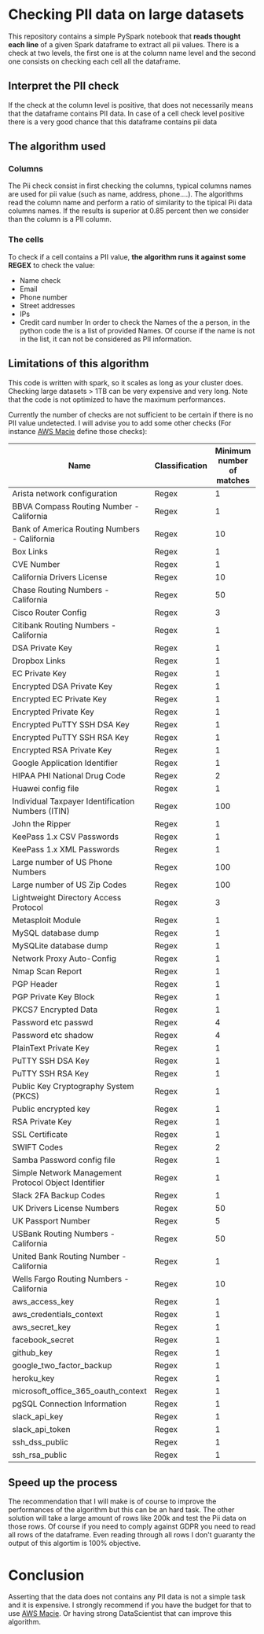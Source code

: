 # Checking PII data on large datasets
This repository contains a simple PySpark notebook that **reads thought each line** of a given Spark dataframe to extract all pii values.
There is a check at two levels, the first one is at the column name level and the second one consists on checking each cell all the dataframe.

## Interpret the PII check
If the check at the column level is positive, that does not necessarily means that the dataframe contains PII data. 
In case of a cell check level positive there is a very good chance that this dataframe contains pii data

## The algorithm used
### Columns
The Pii check consist in first checking the columns, typical columns names are used for pii value (such as name, address, phone....). 
The algorithms read the column name and perform a ratio of similarity to the tipical Pii data columns names. 
If the results is superior at 0.85 percent then we consider than the column is a PII column.

### The cells
To check if a cell contains a PII value, **the algorithm runs it against some REGEX** to check the value:
- Name check
- Email
- Phone number
- Street addresses
- IPs
- Credit card number
In order to check the Names of the a person, in the python code the is a list of provided Names. 
Of course if the name is not in the list, it can not be considered as PII information.

## Limitations of this algorithm
This code is written with spark, so it scales as long as your cluster does. Checking large datasets > 1TB can be very expensive and very long. 
Note that the code is not optimized to have the maximum performances.

Currently the number of checks are not sufficient to be certain if there is no PII value undetected. 
I will advise you to add some other checks (For instance [AWS Macie](https://docs.aws.amazon.com/macie/latest/userguide/macie-classify-objects-regex.html) define those checks):


| Name                                                 | Classification | Minimum number of matches | Risk |
|------------------------------------------------------|----------------|---------------------------|------|
| Arista network configuration                         | Regex          | 1                         | 7    |
| BBVA Compass Routing Number - California             | Regex          | 1                         | 1    |
| Bank of America Routing Numbers - California         | Regex          | 10                        | 1    |
| Box Links                                            | Regex          | 1                         | 3    |
| CVE Number                                           | Regex          | 1                         | 3    |
| California Drivers License                           | Regex          | 10                        | 1    |
| Chase Routing Numbers - California                   | Regex          | 50                        | 1    |
| Cisco Router Config                                  | Regex          | 3                         | 9    |
| Citibank Routing Numbers - California                | Regex          | 1                         | 1    |
| DSA Private Key                                      | Regex          | 1                         | 8    |
| Dropbox Links                                        | Regex          | 1                         | 3    |
| EC Private Key                                       | Regex          | 1                         | 8    |
| Encrypted DSA Private Key                            | Regex          | 1                         | 3    |
| Encrypted EC Private Key                             | Regex          | 1                         | 3    |
| Encrypted Private Key                                | Regex          | 1                         | 3    |
| Encrypted PuTTY SSH DSA Key                          | Regex          | 1                         | 3    |
| Encrypted PuTTY SSH RSA Key                          | Regex          | 1                         | 3    |
| Encrypted RSA Private Key                            | Regex          | 1                         | 3    |
| Google Application Identifier                        | Regex          | 1                         | 2    |
| HIPAA PHI National Drug Code                         | Regex          | 2                         | 2    |
| Huawei config file                                   | Regex          | 1                         | 8    |
| Individual Taxpayer Identification Numbers (ITIN)    | Regex          | 100                       | 4    |
| John the Ripper                                      | Regex          | 1                         | 1    |
| KeePass 1.x CSV Passwords                            | Regex          | 1                         | 8    |
| KeePass 1.x XML Passwords                            | Regex          | 1                         | 8    |
| Large number of US Phone Numbers                     | Regex          | 100                       | 1    |
| Large number of US Zip Codes                         | Regex          | 100                       | 3    |
| Lightweight Directory Access Protocol                | Regex          | 3                         | 2    |
| Metasploit Module                                    | Regex          | 1                         | 6    |
| MySQL database dump                                  | Regex          | 1                         | 7    |
| MySQLite database dump                               | Regex          | 1                         | 7    |
| Network Proxy Auto-Config                            | Regex          | 1                         | 3    |
| Nmap Scan Report                                     | Regex          | 1                         | 7    |
| PGP Header                                           | Regex          | 1                         | 5    |
| PGP Private Key Block                                | Regex          | 1                         | 8    |
| PKCS7 Encrypted Data                                 | Regex          | 1                         | 5    |
| Password etc passwd                                  | Regex          | 4                         | 8    |
| Password etc shadow                                  | Regex          | 4                         | 8    |
| PlainText Private Key                                | Regex          | 1                         | 8    |
| PuTTY SSH DSA Key                                    | Regex          | 1                         | 8    |
| PuTTY SSH RSA Key                                    | Regex          | 1                         | 8    |
| Public Key Cryptography System (PKCS)                | Regex          | 1                         | 3    |
| Public encrypted key                                 | Regex          | 1                         | 1    |
| RSA Private Key                                      | Regex          | 1                         | 8    |
| SSL Certificate                                      | Regex          | 1                         | 3    |
| SWIFT Codes                                          | Regex          | 2                         | 4    |
| Samba Password config file                           | Regex          | 1                         | 7    |
| Simple Network Management Protocol Object Identifier | Regex          | 1                         | 5    |
| Slack 2FA Backup Codes                               | Regex          | 1                         | 8    |
| UK Drivers License Numbers                           | Regex          | 50                        | 4    |
| UK Passport Number                                   | Regex          | 5                         | 1    |
| USBank Routing Numbers - California                  | Regex          | 50                        | 1    |
| United Bank Routing Number - California              | Regex          | 1                         | 1    |
| Wells Fargo Routing Numbers - California             | Regex          | 10                        | 1    |
| aws_access_key                                       | Regex          | 1                         | 3    |
| aws_credentials_context                              | Regex          | 1                         | 3    |
| aws_secret_key                                       | Regex          | 1                         | 10   |
| facebook_secret                                      | Regex          | 1                         | 8    |
| github_key                                           | Regex          | 1                         | 8    |
| google_two_factor_backup                             | Regex          | 1                         | 8    |
| heroku_key                                           | Regex          | 1                         | 7    |
| microsoft_office_365_oauth_context                   | Regex          | 1                         | 1    |
| pgSQL Connection Information                         | Regex          | 1                         | 2    |
| slack_api_key                                        | Regex          | 1                         | 7    |
| slack_api_token                                      | Regex          | 1                         | 8    |
| ssh_dss_public                                       | Regex          | 1                         | 1    |
| ssh_rsa_public                                       | Regex          | 1                         | 1    |

## Speed up the process
The recommendation that I will make is of course to improve the performances of the algorithm but this can be an hard task. The other solution will take a large amount of rows like 200k and test the Pii data on those rows. Of course if you need to comply against GDPR you need to read all rows of the dataframe. Even reading through all rows I don't guaranty the output of this algortim is 100% objective.

# Conclusion
Asserting that the data does not contains any PII data is not a simple task and it is expensive. I strongly recommend if you have the budget for that to use [AWS Macie](https://docs.aws.amazon.com/macie/latest/userguide/macie-classify-objects-regex.html). Or having strong DataScientist that can improve this algorithm.